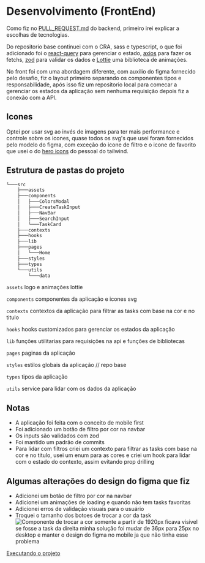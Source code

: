 # Desenvolvimento (FrontEnd)

Como fiz no [PULL_REQUEST.md](https://github.com/itspedro/corelab-api-challenge/tree/dev/PULL_REQUEST.md) do backend, primeiro irei explicar a escolhas de tecnologias.

Do repositorio base continuei com o CRA, sass e typescript, o que foi adicionado foi o [react-query](https://tanstack.com/query/v3/) para gerenciar o estado, [axios](https://axios-http.com/) para fazer os fetchs, [zod](https://zod.dev/) para validar os dados e [Lottie](https://lottiefiles.com/pt/) uma biblioteca de animações.


No front foi com uma abordagem diferente, com auxilio do figma fornecido pelo desafio, fiz o layout primeiro separando os componentes tipos e responsabilidade, após isso fiz um repositorio local para comecar a gerenciar os estados da aplicação sem nenhuma requisição depois fiz a conexão com a API.

## Icones

Optei por usar svg ao invés de imagens para ter mais performance e controle sobre os icones, quase todos os svg's que usei foram fornecidos pelo modelo do figma, com exceção do icone de filtro e o icone de favorito que usei o do [hero icons](https://heroicons.com/) do pessoal do tailwind.


## Estrutura de pastas do projeto

```sh
└───src
    ├───assets
    ├───components
    │   ├───ColorsModal
    │   ├───CreateTaskInput
    │   ├───NavBar
    │   ├───SearchInput
    │   └───TaskCard
    ├───contexts
    ├───hooks
    ├───lib
    ├───pages
    │   └───Home
    ├───styles
    ├───types
    └───utils
        └───data
```

`assets` logo e animações lottie

`components` componentes da aplicação e icones svg

`contexts` contextos da aplicação para filtrar as tasks com base na cor e no titulo

`hooks` hooks customizados para gerenciar os estados da aplicação

`lib` funções utilitarias para requisições na api e funções de bibliotecas

`pages` paginas da aplicação

`styles` estilos globais da aplicação // repo base

`types` tipos da aplicação

`utils` service para lidar com os dados da aplicação

## Notas

- A aplicação foi feita com o conceito de mobile first
- Foi adicionado um botão de filtro por cor na navbar
- Os inputs são validados com zod
- Foi mantido um padrão de commits
- Para lidar com filtros criei um contexto para filtrar as tasks com base na cor e no titulo, usei um enum para as cores e criei um hook para lidar com o estado do contexto, assim evitando prop drilling

## Algumas alterações do design do figma que fiz

- Adicionei um botão de filtro por cor na navbar
- Adicionei um animações de loading e quando não tem tasks favoritas
- Adicionei erros de validação visuais para o usuário
- Troquei o tamanho dos botoes de trocar a cor da task
![Componente de trocar a cor](https://i.imgur.com/TZjob1U.png)
somente a partir de 1920px ficava visivel se fosse a task da direita
minha solução foi mudar de 36px para 25px no desktop e manter o design do figma no mobile ja que não tinha esse problema


[Executando o projeto](./README.md)



